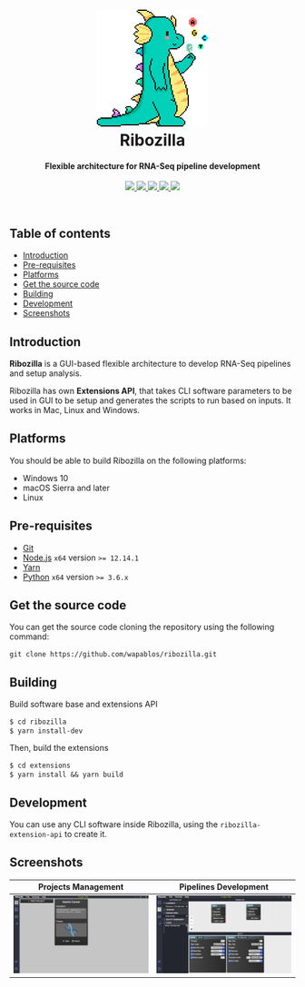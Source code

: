 <h1 align="center">
  <img src="public/images/ribozilla-logo.png" alt="Ribozilla">
   <br>
  Ribozilla
  <br>
  <h4 align="center">Flexible architecture for RNA-Seq pipeline development</h4>
</h1>
  <div align="center">
    <a target="_blank" href="https://github.com/wapablos/ribozilla">
      <img src="https://img.shields.io/github/license/wapablos/ribozilla?style=plastic">
    </a>
    <a target="_blank" href="https://github.com/wapablos/ribozilla">
      <img src="https://img.shields.io/powershellgallery/p/DNS.1.1.1.1?style=plastic">
    </a>
    <a target="_blank" href="https://github.com/wapablos/ribozilla">
      <img src="https://img.shields.io/github/package-json/v/wapablos/ribozilla?style=plastic">
    </a>
    <a target="_blank" href="https://github.com/wapablos/ribozilla">
      <img src="https://img.shields.io/github/contributors-anon/wapablos/ribozilla?style=plastic">
    </a>
     <a target="_blank" href="https://github.com/wapablos/ribozilla">
      <img src="https://img.shields.io/github/issues/wapablos/ribozilla?style=plastic">
    </a>  
    <br>
</div>
</p>
<br>

## Table of contents

* [Introduction](#introduction)
* [Pre-requisites](#pre-requisites)
* [Platforms](#platforms)
* [Get the source code](#get-the-source-code)
* [Building](#building)
* [Development](#development)
* [Screenshots](#screenshots)
## Introduction

**Ribozilla** is a GUI-based flexible architecture to develop RNA-Seq pipelines and setup analysis.

Ribozilla has own **Extensions API**, that takes CLI software parameters to be used in GUI to be setup and generates the scripts to run  based on inputs. It works in Mac, Linux and Windows.

## Platforms
You should be able to build Ribozilla on the following platforms:

* Windows 10
* macOS Sierra and later
* Linux

## Pre-requisites

* [Git](https://git-scm.com/)
* [Node.js](https://nodejs.org/en/) `x64` version `>= 12.14.1`
* [Yarn](https://classic.yarnpkg.com/en/docs/install)
* [Python](https://www.python.org/) `x64` version `>= 3.6.x`

## Get the source code

  You can get the source code cloning the repository using the following command:

    git clone https://github.com/wapablos/ribozilla.git

## Building
Build software base and extensions API
```
$ cd ribozilla
$ yarn install-dev
```

Then, build the extensions
```
$ cd extensions
$ yarn install && yarn build
```

## Development
You can use any CLI software inside Ribozilla, using the `ribozilla-extension-api` to create it.

## Screenshots
  Projects Management      |  Pipelines Development 
:-------------------------:|:-------------------------:
 ![](public/images/recent-projects-screen.png)|  ![](public/images/pipelines-screen.png)


